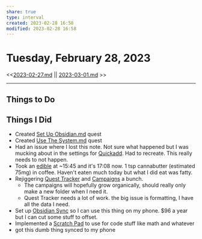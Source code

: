 ```yaml
---
share: true
type: interval
created: 2023-02-28 16:58 
modified: 2023-02-28 16:58
---
```

# Tuesday, February 28, 2023
<<[2023-02-27.md](./2023-02-27.md) || [2023-03-01.md](./2023-03-01.md) >>

---
 
## Things to Do


## Things I Did
- Created [Set Up Obsidian.md](../02%20-%20Tools/Set%20Up%20Obsidian.md) quest
- Created [Use The System.md](../03%20-%20Workflow/Use%20The%20System.md) quest
- Had an issue where I lost this note. Not sure what happened but I was mucking about in the settings for [Quickadd](Quickadd.md). Had to recreate. This really needs to not happen.
- Took an [edible](../../04%20-%20Recreation%20%F0%9F%8E%8A/01%20-%20Psychonautics%20%F0%9F%A7%A0/Cannabis%20Edibles.md) at ~15:45 and it's 17:08 now. 1 tsp cannabutter (estimated 75mg) in coffee. Haven't eaten much today but what I did eat was fatty.
- Rejiggering [Quest Tracker](../02%20-%20Tools/Quest%20Tracker.md) and [Campaigns](Campaigns.md) a bunch. 
	- The campaigns will hopefully grow organically, should really only make a new folder when I need it.
	- Quest Tracker needs a lot of work. the big issue is formatting, I have all the data I need. 
- Set up [Obsidian Sync](Obsidian%20Sync.md) so I can use this thing on my phone. $96 a year but I can cut some stuff to offset.
- Implemented a [Scratch Pad](../02%20-%20Tools/Scratch%20Pad.md) to use for code stuff like math and whatever
- got this dumb thing synced to my phone 



 
